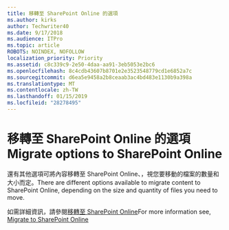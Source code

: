 ```yaml
---
title: 移轉至 SharePoint Online 的選項
ms.author: kirks
author: Techwriter40
ms.date: 9/17/2018
ms.audience: ITPro
ms.topic: article
ROBOTS: NOINDEX, NOFOLLOW
localization_priority: Priority
ms.assetid: c8c339c9-2e50-4daa-aa91-3eb5053e2bc6
ms.openlocfilehash: 8c4cdb43607b8701e2e3523548779cd1e6852a7c
ms.sourcegitcommit: d6ea5e9458a2b8ceaab3ac4bd483e1130b9a398a
ms.translationtype: MT
ms.contentlocale: zh-TW
ms.lasthandoff: 01/15/2019
ms.locfileid: "28278495"
---
```

# <a name="migrate-options-to-sharepoint-online"></a><span data-ttu-id="61c53-102">移轉至 SharePoint Online 的選項</span><span class="sxs-lookup"><span data-stu-id="61c53-102">Migrate options to SharePoint Online</span></span>

<span data-ttu-id="61c53-103">還有其他選項可將內容移轉至 SharePoint Online、，視您要移動的檔案的數量和大小而定。</span><span class="sxs-lookup"><span data-stu-id="61c53-103">There are different options available to migrate content to SharePoint Online, depending on the size and quantity of files you need to move.</span></span>
  
<span data-ttu-id="61c53-104">如需詳細資訊，請參閱[移轉至 SharePoint Online](https://go.microsoft.com/fwlink/?linkid-2022029)</span><span class="sxs-lookup"><span data-stu-id="61c53-104">For more information see, [Migrate to SharePoint Online](https://go.microsoft.com/fwlink/?linkid-2022029)</span></span>
  

